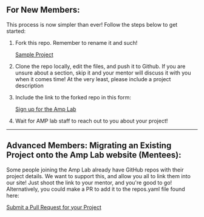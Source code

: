 ## For New Members:

This process is now simpler than ever! Follow the steps below to get started:

1. Fork this repo. Remember to rename it and such!

    <a class="btn" href="https://github.com/Amp-Lab-at-VT/SampleProject/fork" >Sample Project</a>

2. Clone the repo locally, edit the files, and push it to Github. If you are unsure about a section, skip it and your mentor will discuss it with you when it comes time! At the very least, please include a project description

3. Include the link to the forked repo in this form:

    <a class="btn" href="https://forms.gle/XZtVwm5prgZkJmnF6" >Sign up for the Amp Lab</a>

4. Wait for AMP lab staff to reach out to you about your project!

<hr>

## Advanced Members: Migrating an Existing Project onto the Amp Lab website (Mentees):

Some people joining the Amp Lab already have GitHub repos with their project details. We want to support this, and allow you all to link them into our site! Just shoot the link to your mentor, and you're good to go! Alternatively, you could make a PR to add it to the repos.yaml file found here:

<a class="btn" href="https://github.com/Amp-Lab-at-VT/AmpWebV2/blob/master/repos.yaml" >Submit a Pull Request for your Project</a>
